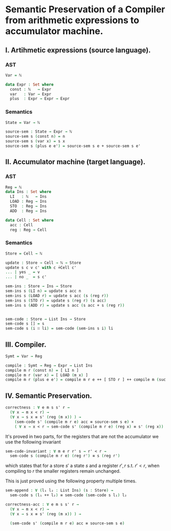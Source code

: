 # Semantic Preservation of a Compiler from arithmetic expressions to accumulator machine.

## I. Artihmetic expressions (source language).
### AST
```Agda
Var = ℕ

data Expr : Set where
  const : ℕ   → Expr
  var   : Var → Expr
  plus  : Expr → Expr → Expr
```

### Semantics
```Agda
State = Var → ℕ

source-sem : State → Expr → ℕ
source-sem s (const n) = n
source-sem s (var x) = s x
source-sem s (plus e e') = source-sem s e + source-sem s e'

```

## II. Accumulator machine (target language).
### AST
```Agda
Reg = ℕ
data Ins : Set where
  LI   : ℕ   → Ins
  LOAD : Reg → Ins
  STO  : Reg → Ins
  ADD  : Reg → Ins

data Cell : Set where
  acc : Cell
  reg : Reg → Cell
```

### Semantics
```agda
Store = Cell → ℕ

update : Store → Cell → ℕ → Store
update s c v c' with c ≟Cell c'
... | yes _ = v
... | no _  = s c'

sem-ins : Store → Ins → Store
sem-ins s (LI n) = update s acc n
sem-ins s (LOAD r) = update s acc (s (reg r))
sem-ins s (STO r) = update s (reg r) (s acc)
sem-ins s (ADD r) = update s acc (s acc + s (reg r))


sem-code : Store → List Ins → Store
sem-code s [] = s
sem-code s (i ∷ li) = sem-code (sem-ins s i) li
```

## III. Compiler.

```agda
Symt = Var → Reg

compile : Symt → Reg → Expr → List Ins
compile m r (const n) = [ LI n ]
compile m r (var x) = [ LOAD (m x) ]
compile m r (plus e e') = compile m r e ++ [ STO r ] ++ compile m (suc r) e' ++ [ ADD r ]
```

## IV. Semantic Preservation.
```agda
correctness : ∀ e m s s' r →
  (∀ x → m x < r) →
  (∀ x → s x ≡ s' (reg (m x)) ) →
    (sem-code s' (compile m r e) acc ≡ source-sem s e) ×
    ( ∀ x → x < r → sem-code s' (compile m r e) (reg x) ≡ s' (reg x))
```

It's proved in two parts, for the registers that are not the accumulator we use the following invariant
```agda
sem-code-invariant : ∀ m e r r' s → r' < r →
  sem-code s (compile m r e) (reg r') ≡ s (reg r')
```
which states that for a store $s'$ a state $s$ and a register $r', r$ s.t. $r' < r$, when compiling to $r$ the smaller registers remain
unchanged.

This is just proved using the following property multiple times.
```agda
sem-append : ∀ (l₁ l₂ : List Ins) (s : Store) →
  sem-code s (l₁ ++ l₂) ≡ sem-code (sem-code s l₁) l₂
```

```agda
correctness-acc : ∀ e m s s' r →
  (∀ x → m x < r) →
  (∀ x → s x ≡ s' (reg (m x)) ) →

  (sem-code s' (compile m r e) acc ≡ source-sem s e)
```
